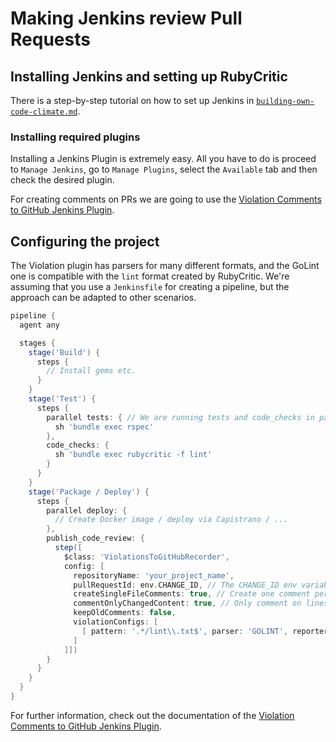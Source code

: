 # Making Jenkins review Pull Requests

## Installing Jenkins and setting up RubyCritic

There is a step-by-step tutorial on how to set up Jenkins in [`building-own-code-climate.md`](./building-own-code-climate.md).

### Installing required plugins

Installing a Jenkins Plugin is extremely easy. All you have to do is proceed to `Manage Jenkins`, go to `Manage Plugins`, select the `Available` tab and then check the desired plugin.

For creating comments on PRs we are going to use the [Violation Comments to GitHub Jenkins Plugin](https://github.com/jenkinsci/violation-comments-to-github-plugin).

## Configuring the project

The Violation plugin has parsers for many different formats, and the GoLint one is compatible with the `lint` format created by RubyCritic.
We're assuming that you use a `Jenkinsfile` for creating a pipeline, but the approach can be adapted to other scenarios.


```groovy
pipeline {
  agent any

  stages {
    stage('Build') {
      steps {
        // Install gems etc.
      }
    }
    stage('Test') {
      steps {
        parallel tests: { // We are running tests and code_checks in parallel to shorten build times
          sh 'bundle exec rspec'
        },
        code_checks: {
          sh 'bundle exec rubycritic -f lint'
        }
      }
    }
    stage('Package / Deploy') {
      steps {
        parallel deploy: {
          // Create Docker image / deploy via Capistrano / ...
        },
        publish_code_review: {
          step([
            $class: 'ViolationsToGitHubRecorder',
            config: [
              repositoryName: 'your_project_name',
              pullRequestId: env.CHANGE_ID, // The CHANGE_ID env variable will be set to the PR ID by Jenkins
              createSingleFileComments: true, // Create one comment per violation
              commentOnlyChangedContent: true, // Only comment on lines that have changed
              keepOldComments: false,
              violationConfigs: [
                [ pattern: '.*/lint\\.txt$', parser: 'GOLINT', reporter: 'RubyCritic' ], // RubyCritic will output a lint.txt file in GoLint compatible format
              ]
            ]])
        }
      }
    }
  }
}
```

For further information, check out the documentation of the [Violation Comments to GitHub Jenkins Plugin](https://github.com/jenkinsci/violation-comments-to-github-plugin).
